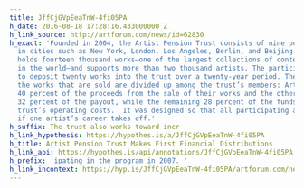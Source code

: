 ```yaml
---
title: JffCjGVpEeaTnW-4fi05PA
h_date: 2016-08-18 17:28:16.433000000 Z
h_link_source: http://artforum.com/news/id=62830
h_exact: 'Founded in 2004, the Artist Pension Trust consists of nine pools of artists
  in cities such as New York, London, Los Angeles, Berlin, and Beijing. The trust
  holds fourteen thousand works—one of the largest collections of contemporary art
  in the world—and supports more than two thousand artists. The participants are required
  to deposit twenty works into the trust over a twenty-year period. The profits from
  the works that are sold are divided up among the trust’s members: Artists receive
  40 percent of the proceeds from the sale of their works and the other artists divide
  32 percent of the payout, while the remaining 28 percent of the funds covers the
  trust’s operating costs.  It was designed so that all participating artists benefit
  if one artist’s career takes off.'
h_suffix: The trust also works toward incr
h_link_hypothesis: https://hypothes.is/a/JffCjGVpEeaTnW-4fi05PA
h_title: Artist Pension Trust Makes First Financial Distributions
h_link_api: https://hypothes.is/api/annotations/JffCjGVpEeaTnW-4fi05PA
h_prefix: 'ipating in the program in 2007. '
h_link_incontext: https://hyp.is/JffCjGVpEeaTnW-4fi05PA/artforum.com/news/id=62830
---
```


